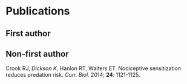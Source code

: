 # Publications

## First author

## Non-first author

Crook RJ, *Dickson K*, Hanlon RT, Walters ET.  Nociceptive sensitization reduces predation risk.  *Curr. Biol.* 2014; **24**: 1121-1125.
